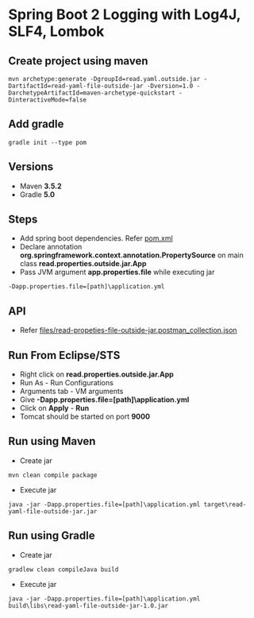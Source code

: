 # Spring Boot 2 Logging with Log4J, SLF4, Lombok

## Create project using maven
```
mvn archetype:generate -DgroupId=read.yaml.outside.jar -DartifactId=read-yaml-file-outside-jar -Dversion=1.0 -DarchetypeArtifactId=maven-archetype-quickstart -DinteractiveMode=false
```

## Add gradle
```
gradle init --type pom
```

## Versions
* Maven **3.5.2**
* Gradle **5.0**

## Steps
* Add spring boot dependencies. Refer [pom.xml](pom.xml)
* Declare annotation **org.springframework.context.annotation.PropertySource** on main class **read.properties.outside.jar.App**
* Pass JVM argument **app.properties.file** while executing jar
```
-Dapp.properties.file=[path]\application.yml
```

## API
* Refer [files/read-propeties-file-outside-jar.postman_collection.json](files/read-propeties-file-outside-jar.postman_collection.json)

## Run From Eclipse/STS
* Right click on **read.properties.outside.jar.App**
* Run As - Run Configurations
* Arguments tab - VM arguments
* Give **-Dapp.properties.file=[path]\application.yml**
* Click on **Apply** - **Run**
* Tomcat should be started on port **9000**

## Run using Maven
* Create jar
```
mvn clean compile package
```
* Execute jar
```
java -jar -Dapp.properties.file=[path]\application.yml target\read-yaml-file-outside-jar.jar
```

## Run using Gradle
* Create jar
```
gradlew clean compileJava build
```
* Execute jar
```
java -jar -Dapp.properties.file=[path]\application.yml build\libs\read-yaml-file-outside-jar-1.0.jar
```